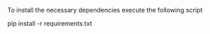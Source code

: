 To install the necessary dependencies execute the following script

pip install -r requirements.txt
